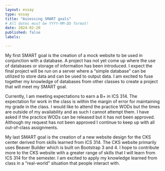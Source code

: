 ```yaml
---
layout: essay
type: essay
title: "Assessing SMART goals"
# All dates must be YYYY-MM-DD format!
date: 2024-02-20
published: false
labels:

---
```

My first SMART goal is the creation of a mock website to be used in conjunction with a database. A project has not yet come up where the use of databases or storage of information has been introduced. I expect the final project will be run on a server where a “simple database” can be utilized to store data and can be used to output data. I am excited to fuse together my knowledge of databases from other classes to create a project that will meet my SMART goal.

Currently, I am meeting expectations to earn a B+ in ICS 314. The expectation for work in the class is within the margin of error for maintaining my grade in the class. I would like to attend the practice WODs but the times are outside of my availability and as such I cannot attempt them. I have asked if the practice WODs can be released but it has not been approved. Although my request has not been approved I continue to keep up with all out-of-class assignments.

My last SMART goal is the creation of a new website design for the CKS center derived from skills learned from ICS 314. The CKS website primarily uses Beaver Builder which is built on Bootstrap 3 and 4. I hope to contribute more to the CKS website with a greater range of skills that I will learn from ICS 314 for the semester. I am excited to apply my knowledge learned from class in a “real-world” situation that people interact with.

